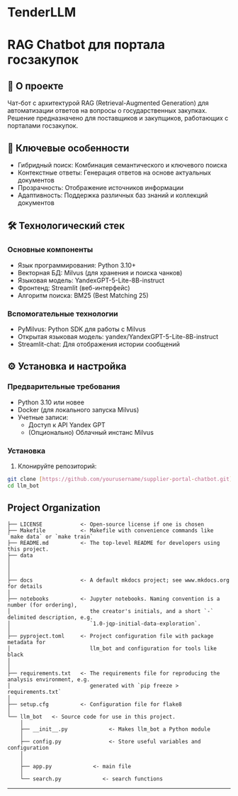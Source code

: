 # TenderLLM

# RAG Chatbot для портала госзакупок

## 📌 О проекте

Чат-бот с архитектурой RAG (Retrieval-Augmented Generation) для автоматизации ответов на вопросы о государственных закупках. Решение предназначено для поставщиков и закупщиков, работающих с порталами госзакупок.

## 🌟 Ключевые особенности

- Гибридный поиск: Комбинация семантического и ключевого поиска
- Контекстные ответы: Генерация ответов на основе актуальных документов
- Прозрачность: Отображение источников информации
- Адаптивность: Поддержка различных баз знаний и коллекций документов

## 🛠 Технологический стек

### Основные компоненты
- Язык программирования: Python 3.10+
- Векторная БД: Milvus (для хранения и поиска чанков)
- Языковая модель: YandexGPT-5-Lite-8B-instruct
- Фронтенд: Streamlit (веб-интерфейс)
- Алгоритм поиска: BM25 (Best Matching 25)

### Вспомогательные технологии
- PyMilvus: Python SDK для работы с Milvus
- Открытая языковая модель: yandex/YandexGPT-5-Lite-8B-instruct
- Streamlit-chat: Для отображения истории сообщений

## ⚙️ Установка и настройка

### Предварительные требования
- Python 3.10 или новее
- Docker (для локального запуска Milvus)
- Учетные записи:
  - Доступ к API Yandex GPT
  - (Опционально) Облачный инстанс Milvus

### Установка

1. Клонируйте репозиторий:
```bash
git clone [https://github.com/yourusername/supplier-portal-chatbot.git](https://github.com/Sibagatullina/TenderLLM.git)
cd llm_bot
```


## Project Organization

```
├── LICENSE            <- Open-source license if one is chosen
├── Makefile           <- Makefile with convenience commands like `make data` or `make train`
├── README.md          <- The top-level README for developers using this project.
├── data
│   
│ 
│
├── docs               <- A default mkdocs project; see www.mkdocs.org for details
│
├── notebooks          <- Jupyter notebooks. Naming convention is a number (for ordering),
│                         the creator's initials, and a short `-` delimited description, e.g.
│                         `1.0-jqp-initial-data-exploration`.
│
├── pyproject.toml     <- Project configuration file with package metadata for 
│                         llm_bot and configuration for tools like black
│
│
├── requirements.txt   <- The requirements file for reproducing the analysis environment, e.g.
│                         generated with `pip freeze > requirements.txt`
│
├── setup.cfg          <- Configuration file for flake8
│
└── llm_bot   <- Source code for use in this project.
    │
    ├── __init__.py             <- Makes llm_bot a Python module
    │
    ├── config.py               <- Store useful variables and configuration
    │
    │
    ├── app.py             <- main file
    │
    └── search.py             <- search functions
```

--------

